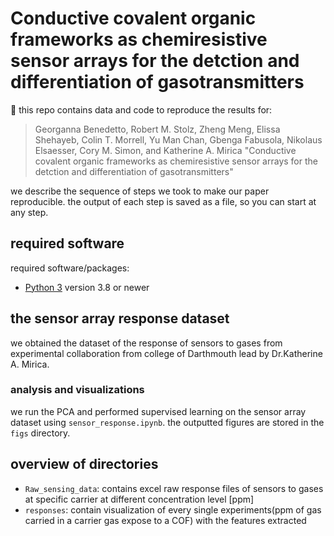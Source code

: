# Conductive covalent organic frameworks as chemiresistive sensor arrays for the detction and differentiation of gasotransmitters 
:rocket: this repo contains data and code to reproduce the results for:
> Georganna Benedetto, Robert M. Stolz, Zheng Meng, Elissa Shehayeb, Colin T. Morrell, Yu Man Chan, Gbenga Fabusola, Nikolaus Elsaesser, Cory M. Simon, and Katherine A. Mirica "Conductive covalent organic frameworks as chemiresistive sensor arrays for the detction and differentiation of gasotransmitters"

we describe the sequence of steps we took to make our paper reproducible. the output of each step is saved as a file, so you can start at any step.

## required software
required software/packages:
* [Python 3](https://www.python.org/downloads/) version 3.8 or newer

## the sensor array response dataset
we obtained the dataset of the response of sensors to gases from experimental collaboration from college of Darthmouth lead by Dr.Katherine A. Mirica.

### analysis and visualizations
we run the PCA and performed supervised learning on the sensor array dataset using `sensor_response.ipynb`. the outputted figures are stored in the `figs` directory. 

## overview of directories
- `Raw_sensing_data`: contains excel raw response files of sensors to gases at specific carrier at different concentration level [ppm]
- `responses`: contain visualization of every single experiments(ppm of gas carried in a carrier gas expose to a COF) with the features extracted
